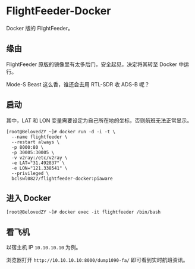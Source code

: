 # FlightFeeder-Docker

Docker 版的 FlightFeeder。

## 缘由

FlightFeeder 原版的镜像里有太多后门，安全起见，决定将其转至 Docker 中运行。

Mode-S Beast 这么香，谁还会去用 RTL-SDR 收 ADS-B 呢？

## 启动

其中，LAT 和 LON 变量需要设定为自己所在地的坐标，否则航班无法正常显示。

```
[root@BelovedZY ~]# docker run -d -i -t \
  --name flightfeeder \
  --restart always \
  -p 8000:80 \
  -p 30005:30005 \
  -v v2ray:/etc/v2ray \
  -e LAT="31.492837" \
  -e LON="121.338541" \
  --privileged \
  bclswl0827/flightfeeder-docker:piaware
```

## 进入 Docker

```
[root@BelovedZY ~]# docker exec -it flightfeeder /bin/bash
```

## 看飞机

以宿主机 IP `10.10.10.10` 为例。

浏览器打开 `http://10.10.10.10:8000/dump1090-fa/` 即可看到实时航班资讯。
